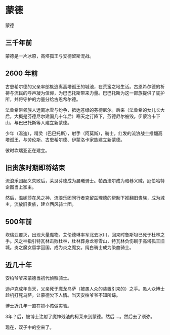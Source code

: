 # 蒙德

蒙德

## 三千年前

蒙德是一片冰原，高塔孤王与安德留斯混战。

## 2600 年前

古恩希尔德的父亲率部族逃离高塔孤王的城池，在荒蛮之地生活。古恩希尔德的祈祷与流民的呼声凝为信仰，为巴巴托斯带来力量。巴巴托斯为这一部族提供了庇护所，并将守护的力量分给古恩希尔德。

法鲁希带领族人远离冰雪与纷争，抵达苍绿的芬德尼尔。后来（法鲁希的女儿长大后，大概是芬德尼尔建国几十年后）寒天之钉降下，芬德尼尔被毁。伊蒙洛卡下山，与巴巴托斯等人建立新蒙德。

少年（温迪），精灵（巴巴托斯），射手（阿莫斯），骑士，红发的流浪战士推翻高塔孤王，与劳伦斯、古恩希尔德、伊蒙洛卡家族建立新蒙德。

彼时坎瑞亚正在建立。

## 旧贵族时期即将结束

流浪乐团起义失败后，莱艮芬德成为晨曦骑士。帕西法尔成为暗巷义贼，厄伯哈特企图当上家主。

然后，温妮莎在风之神、流浪乐团同行者克留兹理德的帮助下推翻旧贵族，成为城主，流放旧贵族，建立西风骑士团。

## 500年前

坎瑞亚覆灭，出现大量魔物。艾伦德琳率军北去冰川，回来时鲁斯坦已死于杜林之手。风之神指引特瓦林击败杜林，杜林葬身龙脊雪山，特瓦林负伤眠于高塔孤王旧城。炎之魔女留学回国，成为炎之魔女。纯白骑士成为染血骑士。

## 近几十年

安柏爷爷来蒙德当初代侦察骑士。

迪卢克成年当天，父亲死于魔龙乌萨（被愚人众的装置引来的）之手。愚人众博士趁机打死乌萨，让蒙德欠下人情。当天安柏爷爷不知所踪。

博士近几年一直在抓小孩做实验。

3年？后，被博士注射了魔神残渣的柯莱来到蒙德。然后....。然后去了须弥。

现在，双子中的空来了。